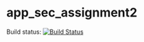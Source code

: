 # app_sec_assignment2
Build status:
[![Build Status](https://travis-ci.com/mrpoor/app_sec_hw3.svg?branch=master)](https://travis-ci.com/mrpoor/app_sec_hw3)